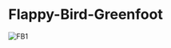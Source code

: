 # Flappy-Bird-Greenfoot

![FB1](https://user-images.githubusercontent.com/78205610/215347418-0d2fbd08-20cd-4606-b162-c2663422f1e1.PNG)
